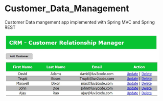# Customer_Data_Management

Customer Data mangement app implemented with Spring MVC and Spring REST

![image](https://github.com/532839167/Customer_Data_Management/blob/master/img/5.jpg)

